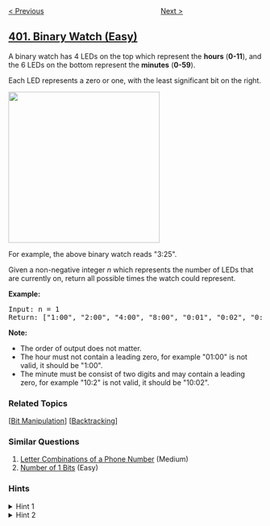 <!--|This file generated by command(leetcode description); DO NOT EDIT.    |-->
<!--+----------------------------------------------------------------------+-->
<!--|@author    openset <openset.wang@gmail.com>                           |-->
<!--|@link      https://github.com/openset                                 |-->
<!--|@home      https://github.com/tonymontaro/leetcode-hints                        |-->
<!--+----------------------------------------------------------------------+-->

[< Previous](https://github.com/tonymontaro/leetcode-hints/tree/master/problems/nth-digit "Nth Digit")
　　　　　　　　　　　　　　　　
[Next >](https://github.com/tonymontaro/leetcode-hints/tree/master/problems/remove-k-digits "Remove K Digits")

## [401. Binary Watch (Easy)](https://leetcode.com/problems/binary-watch "二进制手表")

<p>A binary watch has 4 LEDs on the top which represent the <b>hours</b> (<b>0-11</b>), and the 6 LEDs on the bottom represent the <b>minutes</b> (<b>0-59</b>).</p>
<p>Each LED represents a zero or one, with the least significant bit on the right.</p>
<img src="https://upload.wikimedia.org/wikipedia/commons/8/8b/Binary_clock_samui_moon.jpg" height="300" />
<p>For example, the above binary watch reads "3:25".</p>

<p>Given a non-negative integer <i>n</i> which represents the number of LEDs that are currently on, return all possible times the watch could represent.</p>

<p><b>Example:</b>
<pre>Input: n = 1<br>Return: ["1:00", "2:00", "4:00", "8:00", "0:01", "0:02", "0:04", "0:08", "0:16", "0:32"]</pre>
</p>

<p><b>Note:</b><br />
<ul>
<li>The order of output does not matter.</li>
<li>The hour must not contain a leading zero, for example "01:00" is not valid, it should be "1:00".</li>
<li>The minute must be consist of two digits and may contain a leading zero, for example "10:2" is not valid, it should be "10:02".</li>
</ul>
</p>

### Related Topics
  [[Bit Manipulation](https://github.com/tonymontaro/leetcode-hints/tree/master/tag/bit-manipulation/README.md)]
  [[Backtracking](https://github.com/tonymontaro/leetcode-hints/tree/master/tag/backtracking/README.md)]

### Similar Questions
  1. [Letter Combinations of a Phone Number](https://github.com/tonymontaro/leetcode-hints/tree/master/problems/letter-combinations-of-a-phone-number) (Medium)
  1. [Number of 1 Bits](https://github.com/tonymontaro/leetcode-hints/tree/master/problems/number-of-1-bits) (Easy)

### Hints
<details>
<summary>Hint 1</summary>
Simplify by seeking for solutions that involve comparing bit counts.
</details>

<details>
<summary>Hint 2</summary>
Consider calculating all possible times for comparison purposes.
</details>
